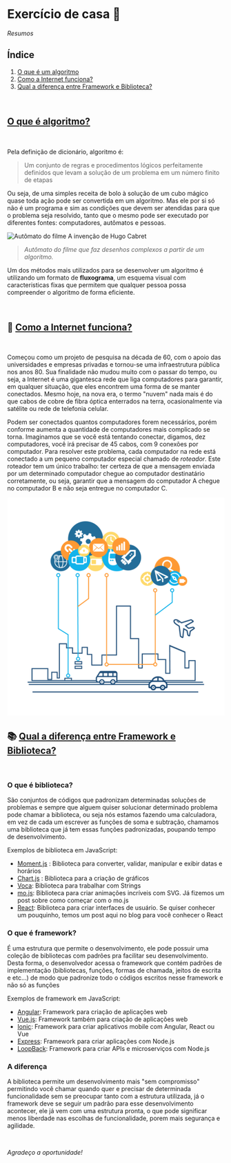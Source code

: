 # Exercício de casa :memo:

*Resumos*

## Índice

1. [O que é um algoritmo](#o-que-%C3%A9-algoritmo)
2. [Como a Internet funciona?](#satellite-como-a-internet-funciona)
3. [Qual a diferença entre Framework e Biblioteca?](#books-qual-a-diferen%C3%A7a-entre-framework-e-biblioteca)


<br>

## [O que é algoritmo?](https://tecnoblog.net/responde/o-que-e-algoritmo/)

<br>

Pela definição de dicionário, algoritmo é:
> Um conjunto de regras e procedimentos lógicos perfeitamente definidos que levam a solução de um problema em um número finito de etapas

Ou seja, de uma simples receita de bolo à solução de um cubo mágico quase toda ação pode ser convertida em um algoritmo. Mas ele por si só não é um programa e sim as condições que devem ser atendidas para que o problema seja resolvido, tanto que o mesmo pode ser executado por diferentes fontes: computadores, autômatos e pessoas.

![Autômato do filme A invenção de Hugo Cabret ](https://i.pinimg.com/originals/13/e0/02/13e002ce2bf43175c65cf190d92c4125.jpg)

> *Autômato do filme que faz desenhos complexos a partir de um algoritmo.*

Um dos métodos mais utilizados para se desenvolver um algoritmo é utilizando um formato de **fluxograma**, um esquema visual com caracteristicas fixas que permitem que qualquer pessoa possa compreender o algoritmo de forma eficiente.

<br>

## :satellite: [Como a Internet funciona?](https://developer.mozilla.org/pt-BR/docs/Learn/Common_questions/How_does_the_Internet_work)

<br>

Começou como um projeto de pesquisa na década de 60, com o apoio das universidades e empresas privadas e tornou-se uma infraestrutura pública nos anos 80. Sua finalidade não mudou muito com o passar do tempo, ou seja, a Internet é uma gigantesca rede que liga computadores para garantir, em qualquer situação, que eles encontrem uma forma de se manter conectados. Mesmo hoje, na nova era, o termo "nuvem" nada mais é do que cabos de cobre de fibra óptica enterrados na terra, ocasionalmente via satélite ou rede de telefonia celular.

Podem ser conectados quantos computadores forem necessários, porém conforme aumenta a quantidade de computadores mais complicado se torna. Imaginamos que se você está tentando conectar, digamos, dez computadores, você irá precisar de 45 cabos, com 9 conexões por computador.
Para resolver este problema, cada computador na rede está conectado a um pequeno computador especial chamado de *roteador*. Este roteador tem um único trabalho: ter certeza de que a mensagem enviada por um determinado computador chegue ao computador destinatário corretamente, ou seja, garantir que a mensagem do computador A chegue no computador B e não seja entregue no computador C.

![Internet](figura.png)

## :books: [Qual a diferença entre Framework e Biblioteca?](https://www.treinaweb.com.br/blog/qual-a-diferenca-entre-framework-e-biblioteca)

<br>

### O que é biblioteca?

 São conjuntos de códigos que padronizam determinadas soluções de problemas e sempre que alguem quiser solucionar determinado problema pode chamar a biblioteca, ou seja nós estamos fazendo uma calculadora, em vez de cada um escrever as funções de soma e subtração, chamamos uma biblioteca que já tem essas funções padronizadas, poupando tempo de desenvolvimento.

Exemplos de biblioteca em JavaScript:

* [Moment.js](https://momentjs.com/) : Biblioteca para converter, validar, manipular e exibir datas e horários
* [Chart.js](https://www.chartjs.org/) : Biblioteca para a criação de gráficos
* [Voca](https://vocajs.com/): Biblioteca para trabalhar com Strings
* [mo.js](https://mojs.github.io/): Biblioteca para criar animações incríveis com SVG. Já fizemos um post sobre como começar com o mo.js
* [React](https://reactjs.org/): Biblioteca para criar interfaces de usuário. Se quiser conhecer um pouquinho, temos um post aqui no blog para você conhecer o React

### O que é framework?

  É uma estrutura que permite o desenvolvimento, ele pode possuir uma coleção de bibliotecas com padrões pra facilitar seu desenvolvimento. Desta forma, o desenvolvedor acessa o framework que contém padrões de implementação (bibliotecas, funções, formas de chamada, jeitos de escrita e etc...) de modo que padronize todo o códigos escritos nesse framework e não só as funções

Exemplos de framework em JavaScript:

* [Angular](https://angular.io/): Framework para criação de aplicações web
* [Vue.js](https://vuejs.org/): Framework também para criação de aplicações web
* [Ionic](https://ionicframework.com/): Framework para criar aplicativos mobile com Angular, React ou Vue
* [Express](https://expressjs.com/): Framework para criar aplicações com Node.js
* [LoopBack](https://loopback.io/): Framework para criar APIs e microserviços com Node.js

### A diferença

 A biblioteca permite um desenvolvimento mais "sem compromisso" permitindo você chamar quando quer e precisar de determinada funcionalidade sem se preocupar tanto com a estrutura utilizada, já o framework deve se seguir um padrão para esse desenvolvimento acontecer, ele já vem com uma estrutura pronta, o que pode significar menos liberdade nas escolhas de funcionalidade, porem mais segurança e agilidade.

<br>

 *Agradeço a oportunidade!*

